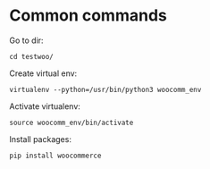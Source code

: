 # Common commands

Go to dir:

    cd testwoo/

Create virtual env:

    virtualenv --python=/usr/bin/python3 woocomm_env

Activate virtualenv:

    source woocomm_env/bin/activate

Install packages:

    pip install woocommerce

